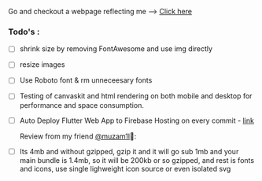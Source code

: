  Go and checkout a webpage reflecting me --> [Click here](https://abrar-altaf92.web.app)


### Todo's :
  - [ ] shrink size by removing FontAwesome and use img directly
  - [ ] resize images
  - [ ] Use Roboto font & rm unneceesary fonts </br>
  - [ ] Testing of canvaskit and html rendering on both mobile and desktop for performance and space consumption.
  - [ ] Auto Deploy Flutter Web App to Firebase Hosting on every commit - [link](https://medium.com/flutter-community/auto-deploy-flutter-web-app-to-firebase-hosting-on-every-commit-ee0527290733)
  
     Review from my friend [@muzam1l](https://github.com/muzam1l)💩: 
  - [ ] Its 4mb and without gzipped, gzip it and it will go sub 1mb and your main bundle is 1.4mb, so it will be 200kb or so gzipped, and rest is fonts and icons, use single lighweight icon source or even isolated svg

